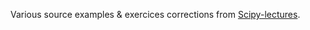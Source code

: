 Various source examples & exercices corrections from [Scipy-lectures](http://www.scipy-lectures.org).